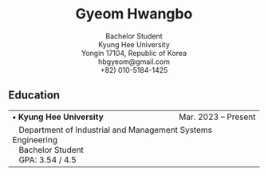 <h1 align="center">Gyeom Hwangbo</h1>
<p align="center">
  Bachelor Student<br>
  Kyung Hee University<br>
  Yongin 17104, Republic of Korea<br>
  hbgyeom@gmail.com<br>
  +82) 010-5184-1425
</p>

<h2>Education</h2>
<table width="100%">
  <tr>
    <td align="left"><b>• Kyung Hee University</b></td>
    <td align="right">Mar. 2023 – Present</td>
  </tr>
  <tr>
    <td colspan="2" align="left">
      &nbsp;&nbsp;&nbsp;Department of Industrial and Management Systems Engineering<br>
      &nbsp;&nbsp;&nbsp;Bachelor Student<br>
      &nbsp;&nbsp;&nbsp;GPA: 3.54 / 4.5
    </td>
  </tr>
</table>
